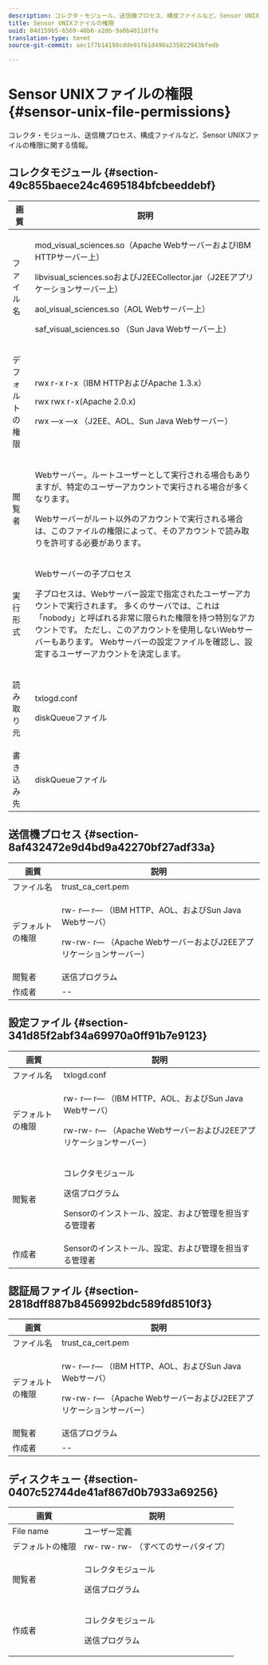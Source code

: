 ```yaml
---
description: コレクタ・モジュール、送信機プロセス、構成ファイルなど、Sensor UNIXファイルの権限に関する情報。
title: Sensor UNIXファイルの権限
uuid: 04d159b5-6569-48b6-a2db-9a0b40118ffe
translation-type: tm+mt
source-git-commit: aec1f7b14198cdde91f61d490a235022943bfedb

---
```



# Sensor UNIXファイルの権限{#sensor-unix-file-permissions}

コレクタ・モジュール、送信機プロセス、構成ファイルなど、Sensor UNIXファイルの権限に関する情報。

## コレクタモジュール {#section-49c855baece24c4695184bfcbeeddebf}

<table id="table_0B972ABD2A5342CA8A6FE80EB666298A"> 
 <thead> 
  <tr> 
   <th colname="col1" class="entry"> 画質 </th> 
   <th colname="col2" class="entry"> 説明 </th> 
  </tr>
 </thead>
 <tbody> 
  <tr> 
   <td colname="col1"> <p>ファイル名 </p> </td> 
   <td colname="col2"> <p>mod_visual_sciences.so（Apache WebサーバーおよびIBM HTTPサーバー上） </p> <p>libvisual_sciences.soおよびJ2EECollector.jar（J2EEアプリケーションサーバー上） </p> <p>aol_visual_sciences.so（AOL Webサーバー上） </p> <p>saf_visual_sciences.so （Sun Java Webサーバー上） </p> </td> 
  </tr> 
  <tr> 
   <td colname="col1"> <p>デフォルトの権限 </p> </td> 
   <td colname="col2"> <p>rwx r-x r-x（IBM HTTPおよびApache 1.3.x） </p> <p>rwx rwx r-x(Apache 2.0.x) </p> <p>rwx —x —x （J2EE、AOL、Sun Java Webサーバー） </p> </td> 
  </tr> 
  <tr> 
   <td colname="col1"> <p>閲覧者 </p> </td> 
   <td colname="col2"> <p>Webサーバー。ルートユーザーとして実行される場合もありますが、特定のユーザーアカウントで実行される場合が多くなります。 </p> <p>Webサーバーがルート以外のアカウントで実行される場合は、このファイルの権限によって、そのアカウントで読み取りを許可する必要があります。 </p> </td> 
  </tr> 
  <tr> 
   <td colname="col1"> <p>実行形式 </p> </td> 
   <td colname="col2"> <p>Webサーバーの子プロセス </p> <p>子プロセスは、Webサーバー設定で指定されたユーザーアカウントで実行されます。 多くのサーバでは、これは「nobody」と呼ばれる非常に限られた権限を持つ特別なアカウントです。 ただし、このアカウントを使用しないWebサーバーもあります。 Webサーバーの設定ファイルを確認し、設定するユーザーアカウントを決定します。 </p> </td> 
  </tr> 
  <tr> 
   <td colname="col1"> <p>読み取り元 </p> </td> 
   <td colname="col2"> <p>txlogd.conf </p> <p>diskQueueファイル </p> </td> 
  </tr> 
  <tr> 
   <td colname="col1"> 書き込み先 </td> 
   <td colname="col2"> diskQueueファイル </td> 
  </tr> 
 </tbody> 
</table>

## 送信機プロセス {#section-8af432472e9d4bd9a42270bf27adf33a}

<table id="table_3028CC9640D54016BD8CA7F9CAA34280"> 
 <thead> 
  <tr> 
   <th colname="col1" class="entry"> 画質 </th> 
   <th colname="col2" class="entry"> 説明 </th> 
  </tr>
 </thead>
 <tbody> 
  <tr> 
   <td colname="col1"> ファイル名 </td> 
   <td colname="col2"> trust_ca_cert.pem </td> 
  </tr> 
  <tr> 
   <td colname="col1"> <p>デフォルトの権限 </p> </td> 
   <td colname="col2"> <p>rw- r— r— （IBM HTTP、AOL、およびSun Java Webサーバ） </p> <p>rw-rw- r— （Apache WebサーバーおよびJ2EEアプリケーションサーバー） </p> </td> 
  </tr> 
  <tr> 
   <td colname="col1"> 閲覧者 </td> 
   <td colname="col2"> 送信プログラム </td> 
  </tr> 
  <tr> 
   <td colname="col1"> 作成者 </td> 
   <td colname="col2"> -- </td> 
  </tr> 
 </tbody> 
</table>

## 設定ファイル {#section-341d85f2abf34a69970a0ff91b7e9123}

<table id="table_79AC614F5435443CB3CFB457B8375704"> 
 <thead> 
  <tr> 
   <th colname="col1" class="entry"> 画質 </th> 
   <th colname="col2" class="entry"> 説明 </th> 
  </tr>
 </thead>
 <tbody> 
  <tr> 
   <td colname="col1"> ファイル名 </td> 
   <td colname="col2"> txlogd.conf </td> 
  </tr> 
  <tr> 
   <td colname="col1"> <p>デフォルトの権限 </p> </td> 
   <td colname="col2"> <p>rw- r— r— （IBM HTTP、AOL、およびSun Java Webサーバ） </p> <p>rw-rw- r— （Apache WebサーバーおよびJ2EEアプリケーションサーバー） </p> </td> 
  </tr> 
  <tr> 
   <td colname="col1"> 閲覧者 </td> 
   <td colname="col2"> <p>コレクタモジュール </p> <p>送信プログラム </p> <p>Sensorのインストール、設定、および管理を担当する管理者 </p> </td> 
  </tr> 
  <tr> 
   <td colname="col1"> 作成者 </td> 
   <td colname="col2"> Sensorのインストール、設定、および管理を担当する管理者 </td> 
  </tr> 
 </tbody> 
</table>

## 認証局ファイル {#section-2818dff887b8456992bdc589fd8510f3}

<table id="table_ED8BEEEFA91245C3A6645D27B148A5A7"> 
 <thead> 
  <tr> 
   <th colname="col1" class="entry"> 画質 </th> 
   <th colname="col2" class="entry"> 説明 </th> 
  </tr>
 </thead>
 <tbody> 
  <tr> 
   <td colname="col1"> ファイル名 </td> 
   <td colname="col2"> trust_ca_cert.pem </td> 
  </tr> 
  <tr> 
   <td colname="col1"> <p>デフォルトの権限 </p> </td> 
   <td colname="col2"> <p>rw- r— r— （IBM HTTP、AOL、およびSun Java Webサーバ） </p> <p>rw-rw- r— （Apache WebサーバーおよびJ2EEアプリケーションサーバー） </p> </td> 
  </tr> 
  <tr> 
   <td colname="col1"> 閲覧者 </td> 
   <td colname="col2"> 送信プログラム </td> 
  </tr> 
  <tr> 
   <td colname="col1"> 作成者 </td> 
   <td colname="col2"> -- </td> 
  </tr> 
 </tbody> 
</table>

## ディスクキュー {#section-0407c52744de41af867d0b7933a69256}

<table id="table_35DB32228E7443FF90BE24AB14CBE54B"> 
 <thead> 
  <tr> 
   <th colname="col1" class="entry"> 画質 </th> 
   <th colname="col2" class="entry"> 説明 </th> 
  </tr>
 </thead>
 <tbody> 
  <tr> 
   <td colname="col1"> File name </td> 
   <td colname="col2"> ユーザー定義 </td> 
  </tr> 
  <tr> 
   <td colname="col1"> デフォルトの権限 </td> 
   <td colname="col2"> rw- rw- rw- （すべてのサーバタイプ） </td> 
  </tr> 
  <tr> 
   <td colname="col1"> <p>閲覧者 </p> </td> 
   <td colname="col2"> <p>コレクタモジュール </p> <p>送信プログラム </p> </td> 
  </tr> 
  <tr> 
   <td colname="col1"> <p>作成者 </p> </td> 
   <td colname="col2"> <p>コレクタモジュール </p> <p>送信プログラム </p> </td> 
  </tr> 
 </tbody> 
</table>

